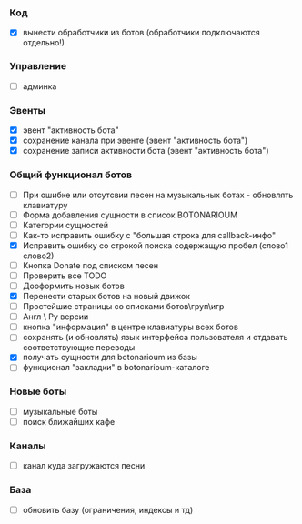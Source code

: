 ### Код
- [X] вынести обработчики из ботов (обработчики подключаются отдельно!)

### Управление
- [ ] админка

### Эвенты
- [X] эвент "активность бота"
- [X] сохранение канала при эвенте (эвент "активность бота")
- [X] сохранение записи активности бота (эвент "активность бота")

### Общий функционал ботов
- [ ] При ошибке или отсутсвии песен на музыкальных ботах - обновлять клавиатуру
- [ ] Форма добавления сущности в список BOTONARIOUM
- [ ] Категории сущностей
- [ ] Как-то исправить ошибку с "большая строка для callback-инфо"
- [X] Исправить ошибку со строкой поиска содержащую пробел (слово1 слово2)
- [ ] Кнопка Donate под списком песен
- [ ] Проверить все TODO
- [ ] Дооформить новых ботов
- [X] Перенести старых ботов на новый движок
- [ ] Простейшие страницы со списками ботов\груп\игр
- [ ] Англ \ Ру версии
- [ ] кнопка "информация" в центре клавиатуры всех ботов
- [ ] сохранять (и обновлять) язык интерфейса пользователя и отдавать соответствующие переводы
- [X] получать сущности для botonarioum из базы
- [ ] функционал "закладки" в botonarioum-каталоге

### Новые боты
- [ ] музыкальные боты
- [ ] поиск ближайших кафе

### Каналы
- [ ] канал куда загружаются песни

### База
- [ ] обновить базу (ограничения, индексы и тд)

